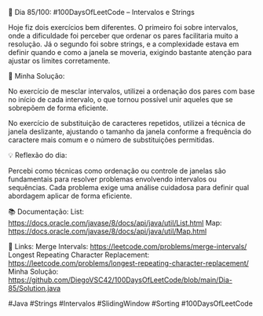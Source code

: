 🚀 Dia 85/100: #100DaysOfLeetCode – Intervalos e Strings

Hoje fiz dois exercícios bem diferentes. O primeiro foi sobre intervalos, onde a dificuldade foi perceber que ordenar os pares facilitaria muito a resolução. Já o segundo foi sobre strings, e a complexidade estava em definir quando e como a janela se moveria, exigindo bastante atenção para ajustar os limites corretamente.

🌟 Minha Solução:

No exercício de mesclar intervalos, utilizei a ordenação dos pares com base no início de cada intervalo, o que tornou possível unir aqueles que se sobrepõem de forma eficiente.

No exercício de substituição de caracteres repetidos, utilizei a técnica de janela deslizante, ajustando o tamanho da janela conforme a frequência do caractere mais comum e o número de substituições permitidas.

💡 Reflexão do dia:

Percebi como técnicas como ordenação ou controle de janelas são fundamentais para resolver problemas envolvendo intervalos ou sequências. Cada problema exige uma análise cuidadosa para definir qual abordagem aplicar de forma eficiente.

📚 Documentação:
List: https://docs.oracle.com/javase/8/docs/api/java/util/List.html
Map: https://docs.oracle.com/javase/8/docs/api/java/util/Map.html

📌 Links:
Merge Intervals: https://leetcode.com/problems/merge-intervals/
Longest Repeating Character Replacement: https://leetcode.com/problems/longest-repeating-character-replacement/
Minha Solução: https://github.com/DiegoVSC42/100DaysOfLeetCode/blob/main/Dia-85/Solution.java

#Java #Strings #Intervalos #SlidingWindow #Sorting #100DaysOfLeetCode
